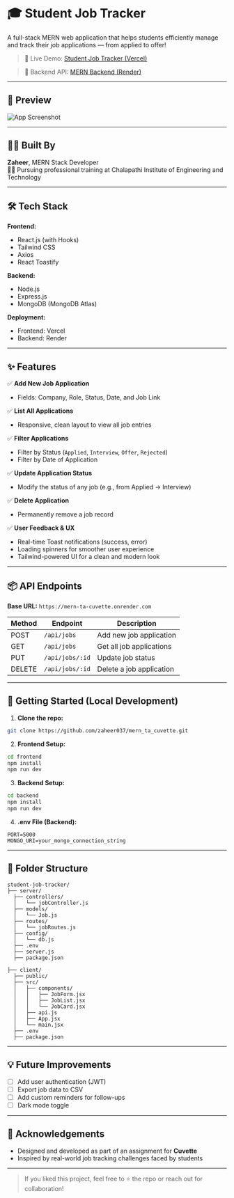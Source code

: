 
# 🎓 Student Job Tracker

A full-stack MERN web application that helps students efficiently manage and track their job applications — from applied to offer!

> 🚀 Live Demo: [Student Job Tracker (Vercel)](https://student-job-tracker-psi.vercel.app/)

> 🔗 Backend API: [MERN Backend (Render)](https://mern-ta-cuvette.onrender.com)

---

## 📸 Preview

<!-- Replace below image with your actual screenshot -->
![App Screenshot](./client/src/assets/app_preview.png)

<!-- You can also include a GIF below if needed -->
<!-- ![Demo GIF](./screenshots/demo.gif) -->

---

## 🧑‍💻 Built By

**Zaheer**, MERN Stack Developer  
👨‍🎓 Pursuing professional training at Chalapathi Institute of Engineering and Technology  

---

## 🛠️ Tech Stack

**Frontend:**
- React.js (with Hooks)
- Tailwind CSS
- Axios
- React Toastify

**Backend:**
- Node.js
- Express.js
- MongoDB (MongoDB Atlas)

**Deployment:**
- Frontend: Vercel
- Backend: Render

---

## ✨ Features

✅ **Add New Job Application**  
- Fields: Company, Role, Status, Date, and Job Link

✅ **List All Applications**  
- Responsive, clean layout to view all job entries

✅ **Filter Applications**  
- Filter by Status (`Applied`, `Interview`, `Offer`, `Rejected`)  
- Filter by Date of Application

✅ **Update Application Status**  
- Modify the status of any job (e.g., from Applied → Interview)

✅ **Delete Application**  
- Permanently remove a job record

✅ **User Feedback & UX**  
- Real-time Toast notifications (success, error)  
- Loading spinners for smoother user experience  
- Tailwind-powered UI for a clean and modern look

---

## 📦 API Endpoints

**Base URL:** `https://mern-ta-cuvette.onrender.com`

| Method | Endpoint          | Description                  |
|--------|-------------------|------------------------------|
| POST   | `/api/jobs`       | Add new job application      |
| GET    | `/api/jobs`       | Get all job applications     |
| PUT  | `/api/jobs/:id`   | Update job status            |
| DELETE | `/api/jobs/:id`   | Delete a job application     |

---

## 🚀 Getting Started (Local Development)

1. **Clone the repo:**

```bash
git clone https://github.com/zaheer037/mern_ta_cuvette.git
```

2. **Frontend Setup:**

```bash
cd frontend
npm install
npm run dev
```

3. **Backend Setup:**

```bash
cd backend
npm install
npm run dev
```

4. **.env File (Backend):**

```env
PORT=5000
MONGO_URI=your_mongo_connection_string
```

---

## 📂 Folder Structure

```
student-job-tracker/
├── server/
  ├── controllers/
  │   └── jobController.js
  ├── models/
  │   └── Job.js
  ├── routes/
  │   └── jobRoutes.js
  ├── config/
  │   └── db.js
  ├── .env
  ├── server.js
  ├── package.json

├── client/
  ├── public/
  ├── src/
  │   ├── components/
  │   │   ├── JobForm.jsx
  │   │   ├── JobList.jsx
  │   │   └── JobCard.jsx
  │   ├── api.js
  │   ├── App.jsx
  │   └── main.jsx
  ├── .env
  ├── package.json
```

---

## 💡 Future Improvements

- [ ] Add user authentication (JWT)
- [ ] Export job data to CSV
- [ ] Add custom reminders for follow-ups
- [ ] Dark mode toggle

---

## 🙌 Acknowledgements

- Designed and developed as part of an assignment for **Cuvette**  
- Inspired by real-world job tracking challenges faced by students

---

> If you liked this project, feel free to ⭐ the repo or reach out for collaboration!
